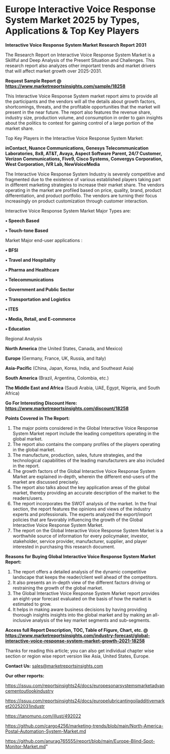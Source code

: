 # Europe Interactive Voice Response System Market 2025 by Types, Applications & Top Key Players

<strong>Interactive Voice Response System Market Research Report 2031</strong>

The Research Report on Interactive Voice Response System Market is a Skillful and Deep Analysis of the Present Situation and Challenges. This research report also analyzes other important trends and market drivers that will affect market growth over 2025-2031.

<strong>Request Sample Report @ <a href=https://www.marketreportsinsights.com/sample/18258>https://www.marketreportsinsights.com/sample/18258</a></strong>

This Interactive Voice Response System market report aims to provide all the participants and the vendors will all the details about growth factors, shortcomings, threats, and the profitable opportunities that the market will present in the near future. The report also features the revenue share, industry size, production volume, and consumption in order to gain insights about the politics to contest for gaining control of a large portion of the market share.

Top Key Players in the Interactive Voice Response System Market:

<strong>inContact, Nuance Communications, Genesys Telecommunication Laboratories, 8x8, AT&T, Avaya, Aspect Software Parent, 24/7 Customer, Verizon Communications, Five9, Cisco Systems, Convergys Corporation, West Corporation, IVR Lab, NewVoiceMedia</strong>

The Interactive Voice Response System Industry is severely competitive and fragmented due to the existence of various established players taking part in different marketing strategies to increase their market share. The vendors operating in the market are profiled based on price, quality, brand, product differentiation, and product portfolio. The vendors are turning their focus increasingly on product customization through customer interaction.

Interactive Voice Response System Market Major Types are:

<strong>• Speech Based

• Touch-tone Based</strong>

Market Major end-user applications :

<strong>• BFSI

• Travel and Hospitality

• Pharma and Healthcare

• Telecommunications

• Government and Public Sector

• Transportation and Logistics

• ITES

• Media, Retail, and E-commerce

• Education</strong>

Regional Analysis

</u><strong><b>North America</b></strong> (the United States, Canada, and Mexico)

<strong><b>Europe </b></strong>(Germany, France, UK, Russia, and Italy)

<strong><b>Asia-Pacific</b></strong> (China, Japan, Korea, India, and Southeast Asia)

<strong><b>South America</b></strong> (Brazil, Argentina, Colombia, etc.)

<strong><b>The Middle East and Africa</b></strong> (Saudi Arabia, UAE, Egypt, Nigeria, and South Africa)

<strong>Go For Interesting Discount Here: <a href=https://www.marketreportsinsights.com/discount/18258>https://www.marketreportsinsights.com/discount/18258</a></strong>

<strong>Points Covered in The Report:</strong>
<ol>
  <li>The major points considered in the Global Interactive Voice Response System Market report include the leading competitors operating in the global market.</li>
  <li>The report also contains the company profiles of the players operating in the global market.</li>
  <li>The manufacture, production, sales, future strategies, and the technological capabilities of the leading manufacturers are also included in the report.</li>
  <li>The growth factors of the Global Interactive Voice Response System Market are explained in-depth, wherein the different end-users of the market are discussed precisely.</li>
  <li>The report also talks about the key application areas of the global market, thereby providing an accurate description of the market to the readers/users.</li>
  <li>The report incorporates the SWOT analysis of the market. In the final section, the report features the opinions and views of the industry experts and professionals. The experts analyzed the export/import policies that are favorably influencing the growth of the Global Interactive Voice Response System Market.</li>
  <li>The report on the Global Interactive Voice Response System Market is a worthwhile source of information for every policymaker, investor, stakeholder, service provider, manufacturer, supplier, and player interested in purchasing this research document.</li>
</ol>
<strong>Reasons for Buying Global Interactive Voice Response System Market Report:</strong>

<ol>
  <li>The report offers a detailed analysis of the dynamic competitive landscape that keeps the reader/client well ahead of the competitors.</li>
  <li>It also presents an in-depth view of the different factors driving or restraining the growth of the global market.</li>
  <li>The Global Interactive Voice Response System Market report provides an eight-year forecast evaluated on the basis of how the market is estimated to grow.</li>
  <li>It helps in making aware business decisions by having providing thorough insights insights into the global market and by making an all-inclusive analysis of the key market segments and sub-segments.</li>
</ol>
<strong>Access full Report Description, TOC, Table of Figure, Chart, etc. @ <a href=https://www.marketreportsinsights.com/industry-forecast/global-interactive-voice-response-system-market-growth-2021-18258>https://www.marketreportsinsights.com/industry-forecast/global-interactive-voice-response-system-market-growth-2021-18258</a></strong>


Thanks for reading this article; you can also get individual chapter wise section or region wise report version like Asia, United States, Europe.

<strong>Contact Us:</strong>
sales@marketreportsinsights.com

<strong>Our other reports:</strong>

<a href=https://issuu.com/reportsinsights24/docs/europesonarsystemsmarketadvancementoutlookindustry>https://issuu.com/reportsinsights24/docs/europesonarsystemsmarketadvancementoutlookindustry</a>

<a href=https://issuu.com/reportsinsights24/docs/europelubricantingoiladditivemarket20252031industr>https://issuu.com/reportsinsights24/docs/europelubricantingoiladditivemarket20252031industr</a>

<a href=https://tanomuno.com/illust/492022>https://tanomuno.com/illust/492022</a>

<a href=https://github.com/cargo4256/marketing-trends/blob/main/North-America-Postal-Automation-System-Market.md>https://github.com/cargo4256/marketing-trends/blob/main/North-America-Postal-Automation-System-Market.md</a>

<a href=https://github.com/anurag765555/report/blob/main/Europe-Blind-Spot-Monitor-Market.md>https://github.com/anurag765555/report/blob/main/Europe-Blind-Spot-Monitor-Market.md</a>"
